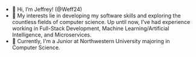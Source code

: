 - 👋 Hi, I’m Jeffrey! (@Weff24)
- 👀 My interests lie in developing my software skills and exploring the countless fields of computer science. Up until now, I've had experience working in Full-Stack Development, Machine Learning/Artificial Intelligence, and Microservices. 
- 🌱 Currently, I'm a Junior at Northwestern University majoring in Computer Science.

<!---
Weff24/Weff24 is a ✨ special ✨ repository because its `README.md` (this file) appears on your GitHub profile.
You can click the Preview link to take a look at your changes.
--->
